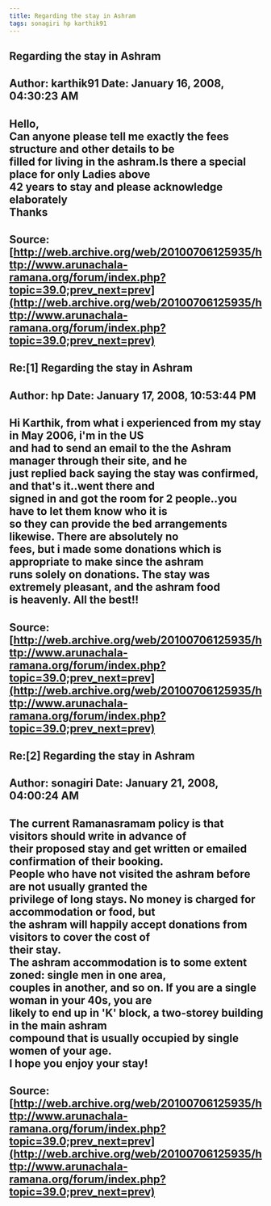 ```yaml
--- 
title: Regarding the stay in Ashram   
tags: sonagiri hp karthik91  
---  
```

## Regarding the stay in Ashram  
Author: karthik91           Date: January 16, 2008, 04:30:23 AM  
---  
Hello,   
Can anyone please tell me exactly the fees structure and other details to be  
filled for living in the ashram.Is there a special place for only Ladies above  
42 years to stay and please acknowledge elaborately   
Thanks
 ---  
Source:[http://web.archive.org/web/20100706125935/http://www.arunachala-ramana.org/forum/index.php?topic=39.0;prev_next=prev](http://web.archive.org/web/20100706125935/http://www.arunachala-ramana.org/forum/index.php?topic=39.0;prev_next=prev)   
---  

## Re:[1] Regarding the stay in Ashram  
Author: hp                  Date: January 17, 2008, 10:53:44 PM  
---  
Hi Karthik, from what i experienced from my stay in May 2006, i'm in the US  
and had to send an email to the the Ashram manager through their site, and he  
just replied back saying the stay was confirmed, and that's it..went there and  
signed in and got the room for 2 people..you have to let them know who it is  
so they can provide the bed arrangements likewise. There are absolutely no  
fees, but i made some donations which is appropriate to make since the ashram  
runs solely on donations. The stay was extremely pleasant, and the ashram food  
is heavenly. All the best!!
 ---  
Source:[http://web.archive.org/web/20100706125935/http://www.arunachala-ramana.org/forum/index.php?topic=39.0;prev_next=prev](http://web.archive.org/web/20100706125935/http://www.arunachala-ramana.org/forum/index.php?topic=39.0;prev_next=prev)   
---  

## Re:[2] Regarding the stay in Ashram  
Author: sonagiri            Date: January 21, 2008, 04:00:24 AM  
---  
The current Ramanasramam policy is that visitors should write in advance of  
their proposed stay and get written or emailed confirmation of their booking.  
People who have not visited the ashram before are not usually granted the  
privilege of long stays. No money is charged for accommodation or food, but  
the ashram will happily accept donations from visitors to cover the cost of  
their stay.   
The ashram accommodation is to some extent zoned: single men in one area,  
couples in another, and so on. If you are a single woman in your 40s, you are  
likely to end up in 'K' block, a two-storey building in the main ashram  
compound that is usually occupied by single women of your age.   
I hope you enjoy your stay!
 ---  
Source:[http://web.archive.org/web/20100706125935/http://www.arunachala-ramana.org/forum/index.php?topic=39.0;prev_next=prev](http://web.archive.org/web/20100706125935/http://www.arunachala-ramana.org/forum/index.php?topic=39.0;prev_next=prev)   
---  

